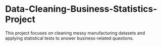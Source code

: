 # Data-Cleaning-Business-Statistics-Project
This project focuses on cleaning messy manufacturing datasets and applying statistical tests to answer business-related questions.
